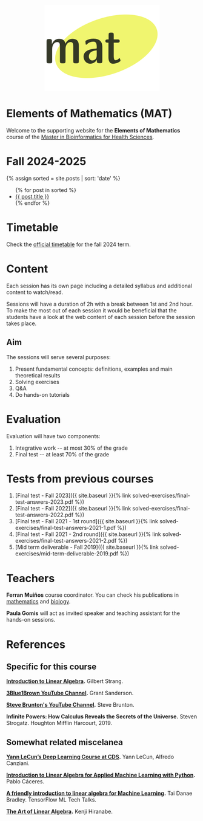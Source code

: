 <p align="center">
  <img src="images/logo-mat.png" alt="MAT's logo"/>
</p>

# Elements of Mathematics (MAT)

Welcome to the supporting website for the **Elements of Mathematics** course of the [Master in
 Bioinformatics for Health Sciences](https://www.upf.edu/web/bioinformatics). 
 
# Fall 2024-2025

{% assign sorted = site.posts | sort: 'date' %}
<ul>
  {% for post in sorted %}
    <li>
      <a href="{{site.baseurl}}{{ post.url }}">{{ post.title }}</a>
    </li>
  {% endfor %}
</ul>

# Timetable

Check the [official timetable](https://gestioacademica.upf.edu/pds/consultaPublica/look[conpub]InicioPubHora?entradaPublica=true&lock=true&@f7e536bed26c009727edf24c0a583d66=@9bee282a7d8e0091&@dee7125d9d9a52ef82586f940dcf3109=@a3a7cc8f909e99d7) for the fall 2024 term.

# Content

Each session has its own page including a detailed syllabus and additional content to watch/read.

Sessions will have a duration of 2h with a break between 1st and 2nd hour. To make the most out of each session it would be beneficial that the students have a look at the web content of each session before the session takes place.

## Aim

The sessions will serve several purposes:

1. Present fundamental concepts: definitions, examples and main theoretical results
2. Solving exercises
3. Q&A
4. Do hands-on tutorials

# Evaluation

Evaluation will have two components:

<!-- 1. [Integrative work]({{ site.baseurl }}{% link papers/papers.md %}) -- at most 30% of the grade -->
1. Integrative work -- at most 30% of the grade
2. Final test -- at least 70% of the grade


# Tests from previous courses
1. [Final test - Fall 2023]({{ site.baseurl }}{% link solved-exercises/final-test-answers-2023.pdf %})
2. [Final test - Fall 2022]({{ site.baseurl }}{% link solved-exercises/final-test-answers-2022.pdf %})
3. [Final test - Fall 2021 - 1st round]({{ site.baseurl }}{% link solved-exercises/final-test-answers-2021-1.pdf %})
4. [Final test - Fall 2021 - 2nd round]({{ site.baseurl }}{% link solved-exercises/final-test-answers-2021-2.pdf %})
5. [Mid term deliverable - Fall 2019]({{ site.baseurl }}{% link solved-exercises/mid-term-deliverable-2019.pdf %})


# Teachers

**Ferran Muiños** course coordinator. You can check his publications in [mathematics](https://zbmath.org/?q=au%3AFerran+Mui%C3%B1os) and [biology](https://pubmed.ncbi.nlm.nih.gov/?term=Ferran+Muin%CC%83os%5BAuthor%5D&sort=date).

**Paula Gomis** will act as invited speaker and teaching assistant for the hands-on sessions.


# References

## Specific for this course

**[Introduction to Linear Algebra](http://math.mit.edu/~gs/linearalgebra).**
Gilbert Strang.

**[3Blue1Brown YouTube Channel](https://www.youtube.com/c/3blue1brown).**
Grant Sanderson.

**[Steve Brunton's YouTube Channel](https://www.youtube.com/channel/UCm5mt-A4w61lknZ9lCsZtBw).**
Steve Brunton.

**Infinite Powers: How Calculus Reveals the Secrets of the Universe.**
Steven Strogatz. Houghton Mifflin Harcourt, 2019.

## Somewhat related miscelanea

**[Yann LeCun’s Deep Learning Course at CDS](https://cds.nyu.edu/deep-learning/).**
Yann LeCun, Alfredo Canziani.

**[Introduction to Linear Algebra for Applied Machine Learning with Python](https://pabloinsente.github.io/intro-linear-algebra).**
Pablo Cáceres.

**[A friendly introduction to linear algebra for Machine Learning](https://www.youtube.com/watch?v=LlKAna21fLE).**
Tai Danae Bradley. TensorFlow ML Tech Talks.

**[The Art of Linear Algebra](https://github.com/kenjihiranabe/The-Art-of-Linear-Algebra).**
Kenji Hiranabe.
